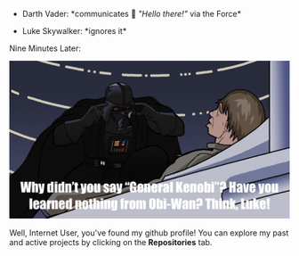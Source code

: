 - Darth Vader: \*communicates 👋 *"Hello there!"* via the Force\*

- Luke Skywalker: \*ignores it\*

Nine Minutes Later:

![width=850,height=600](https://github.com/yossarians/yossarians/blob/main/think.jpg)

Well, Internet User, you've found my github profile! You can explore my past and active projects by clicking on the **Repositories** tab.
